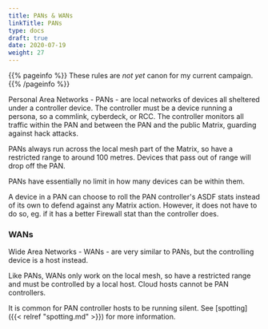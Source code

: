 ```yaml
---
title: PANs & WANs
linkTitle: PANs
type: docs
draft: true
date: 2020-07-19
weight: 27
---
```


{{% pageinfo %}} 
These rules are *not yet* canon for my current campaign.
{{% /pageinfo %}}

Personal Area Networks - PANs - are local networks of devices all sheltered under a controller device. The controller must be a device running a persona, so a commlink, cyberdeck, or RCC. The controller monitors all traffic within the PAN and between the PAN and the public Matrix, guarding against hack attacks.

PANs always run across the local mesh part of the Matrix, so have a restricted range to around 100 metres. Devices that pass out of range will drop off the PAN.

PANs have essentially no limit in how many devices can be within them.

A device in a PAN can choose to roll the PAN controller's ASDF stats instead of its own to defend against any Matrix action. However, it does not have to do so, eg. if it has a better Firewall stat than the controller does.

### WANs

Wide Area Networks - WANs - are very similar to PANs, but the controlling device is a host instead.

Like PANs, WANs only work on the local mesh, so have a restricted range and must be controlled by a local host. Cloud hosts cannot be PAN controllers.

It is common for PAN controller hosts to be running silent. See [spotting]({{< relref "spotting.md" >}}) for more information.
